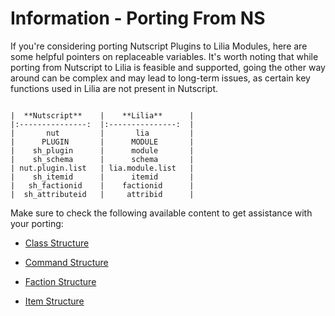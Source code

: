 # Information - Porting From NS

If you're considering porting Nutscript Plugins to Lilia Modules, here are some helpful pointers on replaceable variables. It's worth noting that while porting from Nutscript to Lilia is feasible and supported, going the other way around can be complex and may lead to long-term issues, as certain key functions used in Lilia are not present in Nutscript.

```

|  **Nutscript**  	|    **Lilia**    	|
|:---------------:	|:---------------:	|
|       nut       	|       lia       	|
|      PLUGIN     	|      MODULE     	|
|    sh_plugin    	|      module     	|
|    sh_schema    	|      schema     	|
| nut.plugin.list 	| lia.module.list 	|
|    sh_itemid    	|      itemid     	|
|   sh_factionid  	|    factionid    	|
|  sh_attributeid 	|     attribid    	|

```

Make sure to check the following available content to get assistance with your porting:

- [Class Structure](https://lilia-framework.github.io/Lilia/manual/class/)

- [Command Structure](https://lilia-framework.github.io/Lilia/manual/command/)

- [Faction Structure](https://lilia-framework.github.io/Lilia/manual/faction/)

- [Item Structure](https://lilia-framework.github.io/Lilia/manual/items)